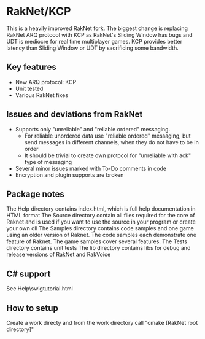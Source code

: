 RakNet/KCP
============

This is a heavily improved RakNet fork. The biggest change is replacing RakNet ARQ protocol with KCP as 
RakNet's Sliding Window has bugs and UDT is mediocre for real time multiplayer games. 
KCP provides better latency than Sliding Window or UDT by sacrificing some bandwidth.

Key features
------------------------------------------
- New ARQ protocol: KCP
- Unit tested
- Various RakNet fixes


Issues and deviations from RakNet
-----------------------------------------
- Supports only "unreliable" and "reliable ordered" messaging. 
	- For reliable unordered data use "reliable ordered" messaging, but send messages in different channels, when they do not have to be in order
	- It should be trivial to create own protocol for "unreliable with ack" type of messaging
- Several minor issues marked with To-Do comments in code
- Encryption and plugin supports are broken

Package notes
------------------------------------------
The Help directory contains index.html, which is full help documentation in HTML format
The Source directory contain all files required for the core of Raknet and is used if you want to use the source in your program or create your own dll
The Samples directory contains code samples and one game using an older version of Raknet.  The code samples each demonstrate one feature of Raknet.  The game samples cover several features.
The Tests directory contains unit tests
The lib directory contains libs for debug and release versions of RakNet and RakVoice

C# support
------------------------------------------

See Help\swigtutorial.html

How to setup
-----------------------------------------
Create a work directy and from the work directory call "cmake [RakNet root directory]"



